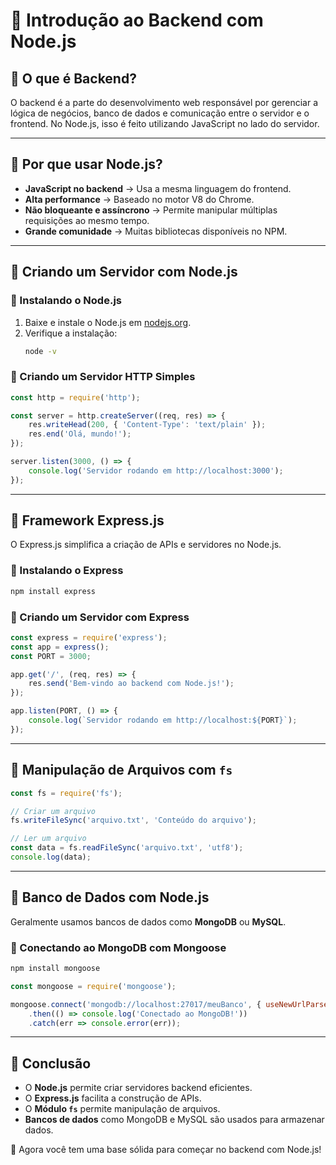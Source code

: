 # 📌 Introdução ao Backend com Node.js

## 🚀 O que é Backend?
O backend é a parte do desenvolvimento web responsável por gerenciar a lógica de negócios, banco de dados e comunicação entre o servidor e o frontend. No Node.js, isso é feito utilizando JavaScript no lado do servidor.

---

## 📌 Por que usar Node.js?
- **JavaScript no backend** → Usa a mesma linguagem do frontend.
- **Alta performance** → Baseado no motor V8 do Chrome.
- **Não bloqueante e assíncrono** → Permite manipular múltiplas requisições ao mesmo tempo.
- **Grande comunidade** → Muitas bibliotecas disponíveis no NPM.

---

## 🚀 Criando um Servidor com Node.js

### 📌 Instalando o Node.js
1. Baixe e instale o Node.js em [nodejs.org](https://nodejs.org/).
2. Verifique a instalação:
    ```bash
    node -v
    ```

### 📌 Criando um Servidor HTTP Simples
```javascript
const http = require('http');

const server = http.createServer((req, res) => {
    res.writeHead(200, { 'Content-Type': 'text/plain' });
    res.end('Olá, mundo!');
});

server.listen(3000, () => {
    console.log('Servidor rodando em http://localhost:3000');
});
```

---

## 🚀 Framework Express.js
O Express.js simplifica a criação de APIs e servidores no Node.js.

### 📌 Instalando o Express
```bash
npm install express
```

### 📌 Criando um Servidor com Express
```javascript
const express = require('express');
const app = express();
const PORT = 3000;

app.get('/', (req, res) => {
    res.send('Bem-vindo ao backend com Node.js!');
});

app.listen(PORT, () => {
    console.log(`Servidor rodando em http://localhost:${PORT}`);
});
```

---

## 🚀 Manipulação de Arquivos com `fs`
```javascript
const fs = require('fs');

// Criar um arquivo
fs.writeFileSync('arquivo.txt', 'Conteúdo do arquivo');

// Ler um arquivo
const data = fs.readFileSync('arquivo.txt', 'utf8');
console.log(data);
```

---

## 🚀 Banco de Dados com Node.js
Geralmente usamos bancos de dados como **MongoDB** ou **MySQL**.

### 📌 Conectando ao MongoDB com Mongoose
```bash
npm install mongoose
```
```javascript
const mongoose = require('mongoose');

mongoose.connect('mongodb://localhost:27017/meuBanco', { useNewUrlParser: true, useUnifiedTopology: true })
    .then(() => console.log('Conectado ao MongoDB!'))
    .catch(err => console.error(err));
```

---

## 🎯 Conclusão
- O **Node.js** permite criar servidores backend eficientes.
- O **Express.js** facilita a construção de APIs.
- O **Módulo `fs`** permite manipulação de arquivos.
- **Bancos de dados** como MongoDB e MySQL são usados para armazenar dados.

🚀 Agora você tem uma base sólida para começar no backend com Node.js!
